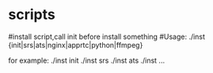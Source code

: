 # scripts

#install script,call init before install something
#Usage:
./inst {init|srs|ats|nginx|apprtc|python|ffmpeg}

for example:
./inst init
./inst srs
./inst ats
./inst ...
